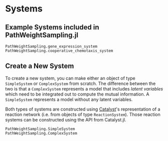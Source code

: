 
# Systems

## Example Systems included in PathWeightSampling.jl

```@docs
PathWeightSampling.gene_expression_system
PathWeightSampling.cooperative_chemotaxis_system
```

## Create a New System

To create a new system, you can make either an object of type `SimpleSystem` or
`ComplexSystem` from scratch. The difference between the two is that a 
`ComplexSystem` represents a model that includes *latent variables* which need to be integrated
out to compute the mutual information. A `SimpleSystem` represents a model without
any latent variables.

Both types of systems are constructed using [Catalyst](https://catalyst.sciml.ai/)'s representation
of a reaction network (i.e. from objects of type `ReactionSystem`). Those reaction systems can be
constructed using the API from Catalyst.jl.


```@docs
PathWeightSampling.SimpleSystem
PathWeightSampling.ComplexSystem
```
